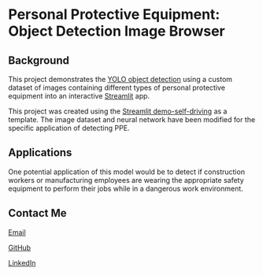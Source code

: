 # Personal Protective Equipment: Object Detection Image Browser

## Background

This project demonstrates the [YOLO object detection](https://pjreddie.com/darknet/yolo) using a custom dataset of images containing different types of personal protective equipment into an interactive [Streamlit](https://streamlit.io) app.

This project was created using the [Streamlit demo-self-driving](https://github.com/streamlit/demo-self-driving) as a template. The image dataset and neural network have been modified for the specific application of detecting PPE.

## Applications

One potential application of this model would be to detect if construction workers or manufacturing employees are wearing the appropriate safety equipment to perform their jobs while in a dangerous work environment.

## Contact Me

[Email](ejnunn1@msn.com)

[GitHub](https://github.com/ejnunn/)

[LinkedIn](https://linkedin.com/eric-j-nunn/)